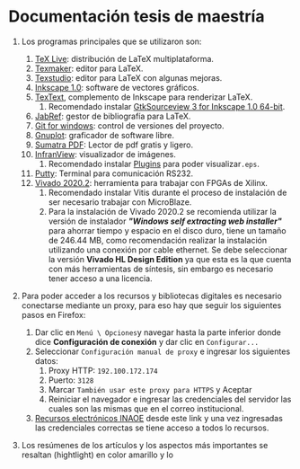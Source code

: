 # Documentación tesis de maestría

1. Los programas principales que se utilizaron son:
   1. [TeX Live](http://mirrors.ibiblio.org/CTAN/systems/texlive/Images/): distribución de LaTeX multiplataforma.
   2. [Texmaker](https://www.xm1math.net/texmaker/): editor para LaTeX.
   3. [Texstudio](https://www.texstudio.org/): editor para LaTeX con algunas mejoras.
   4. [Inkscape 1.0](https://inkscape.org/release/inkscape-1.0/): software de vectores gráficos.
   5. [TexText](https://textext.github.io/textext/), complemento de Inkscape para renderizar LaTeX.
	   1. Recomendado instalar [GtkSourceview 3 for Inkscape 1.0 64-bit](https://github.com/textext/gtksourceview-for-inkscape-windows/releases/download/1.0.0/Install-GtkSourceView-3.24-Inkscape-1.0-64bit.exe).
   6. [JabRef](https://www.jabref.org/): gestor de bibliografía para LaTeX.
   7. [Git for windows](https://gitforwindows.org/): control de versiones del proyecto.
   8. [Gnuplot](http://www.gnuplot.info/): graficador de software libre.
   9. [Sumatra PDF](https://www.sumatrapdfreader.org/free-pdf-reader): Lector de pdf gratis y ligero.
   10. [InfranView](https://www.irfanview.com/): visualizador de imágenes.
	   1. Recomendado instalar [Plugins](https://www.irfanview.com/plugins.htm) para poder visualizar`.eps`.
   12. [Putty](https://www.putty.org/): Terminal para comunicación RS232.
   13. [Vivado 2020.2](https://www.xilinx.com/support/download/index.html/content/xilinx/en/downloadNav/vivado-design-tools/archive.html): herramienta para trabajar con FPGAs de Xilinx.
	   1. Recomendado instalar Vitis durante el proceso de instalación de ser necesario trabajar con MicroBlaze.
	   2. Para la instalación de Vivado 2020.2 se recomienda utilizar la versión de instalador ***"Windows self extracting web installer"*** para ahorrar tiempo y espacio en el disco duro, tiene un tamaño de 246.44  MB, como recomendación realizar la instalación utilizando una conexión por cable ethernet. Se debe seleccionar la versión **Vivado HL Design Edition** ya que esta es la que cuenta con más herramientas de síntesis, sin embargo es necesario tener acceso a una licencia. 

2. Para poder acceder a los recursos y bibliotecas digitales es necesario conectarse mediante un proxy, para eso hay que seguir los siguientes pasos en Firefox:
	1. Dar clic en `Menú \ Opciones`y navegar hasta la parte inferior donde dice **Configuración de conexión** y dar clic en `Configurar...`
	2. Seleccionar `Configuración manual de proxy` e ingresar los siguientes datos:
	      1. Proxy HTTP: `192.100.172.174`
	      2. Puerto: `3128`
	      3. Marcar `También usar este proxy para HTTPS` y Aceptar
	      4. Reiniciar el navegador e ingresar las credenciales del servidor las cuales son las mismas que en el correo institucional.
	3. [Recursos electrónicos INAOE](https://www.inaoep.mx/biblioteca/recursos-electronicos) desde este link y una vez ingresadas las credenciales correctas se tiene acceso a todos lo recursos.
3. Los resúmenes de los artículos y los aspectos más importantes se resaltan (hightlight) en color amarillo y lo 